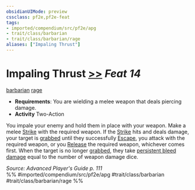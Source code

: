 ```yaml
---
obsidianUIMode: preview
cssclass: pf2e,pf2e-feat
tags:
- imported/compendium/src/pf2e/apg
- trait/class/barbarian
- trait/class/barbarian/rage
aliases: ["Impaling Thrust"]
---
```

# Impaling Thrust  [>>](chapter-9-playing-the-game.md#Actions "Two-Action") *Feat 14*  
[barbarian](rules/traits/barbarian.md)  [rage](rules/traits/rage.md)  

- **Requirements**: You are wielding a melee weapon that deals piercing damage.
- **Activity** Two-Action

You impale your enemy and hold them in place with your weapon. Make a melee [Strike](strike.md) with the required weapon. If the [Strike](strike.md) hits and deals damage, your target is [grabbed](conditions.md#Grabbed) until they successfully [Escape](escape.md), you attack with the required weapon, or you [Release](release.md) the required weapon, whichever comes first. When the target is no longer [grabbed](conditions.md#Grabbed), they take [persistent bleed damage](conditions.md#Persistent%20Damage) equal to the number of weapon damage dice.

*Source: Advanced Player's Guide p. 111*  
%% #imported/compendium/src/pf2e/apg #trait/class/barbarian #trait/class/barbarian/rage %%